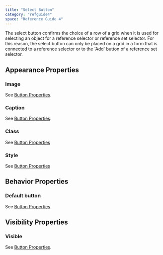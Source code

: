 ```yaml
---
title: "Select Button"
category: "refguide4"
space: "Reference Guide 4"
---
```

The select button confirms the choice of a row of a grid when it is used for selecting an object for a reference selector or reference set selector. For this reason, the select button can only be placed on a grid in a form that is connected to a reference selector or to the 'Add' button of a reference set selector.

## Appearance Properties

### Image

See [Button Properties](button-properties).

### Caption

See [Button Properties](button-properties).

### Class

See [Button Properties](button-properties)

### Style

See [Button Properties](button-properties)

## Behavior Properties

### Default button

See [Button Properties](button-properties).

## Visibility Properties

### Visible

See [Button Properties](button-properties).
